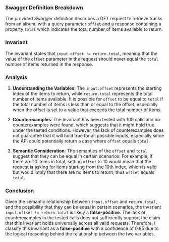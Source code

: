 ### Swagger Definition Breakdown
The provided Swagger definition describes a GET request to retrieve tracks from an album, with a query parameter `offset` and a response containing a property `total` which indicates the total number of items available to return.

### Invariant
The invariant states that `input.offset != return.total`, meaning that the value of the `offset` parameter in the request should never equal the `total` number of items returned in the response.

### Analysis
1. **Understanding the Variables**: The `input.offset` represents the starting index of the items to return, while `return.total` represents the total number of items available. It is possible for `offset` to be equal to `total` if the total number of items is less than or equal to the offset, especially when the offset is set to a value that exceeds the total number of items.

2. **Counterexamples**: The invariant has been tested with 100 calls and no counterexamples were found, which suggests that it might hold true under the tested conditions. However, the lack of counterexamples does not guarantee that it will hold true for all possible inputs, especially since the API could potentially return a case where `offset` equals `total`.

3. **Semantic Consideration**: The semantics of the `offset` and `total` suggest that they can be equal in certain scenarios. For example, if there are 10 items in total, setting `offset` to 10 would mean that the request is asking for items starting from the 10th index, which is valid but would imply that there are no items to return, thus `offset` equals `total`.

### Conclusion
Given the semantic relationship between `input.offset` and `return.total`, and the possibility that they can be equal in certain scenarios, the invariant `input.offset != return.total` is likely a **false-positive**. The lack of counterexamples in the tested calls does not sufficiently support the claim that this invariant holds universally across all valid requests. Therefore, I classify this invariant as a **false-positive** with a confidence of 0.85 due to the logical reasoning behind the relationship between the two variables.
